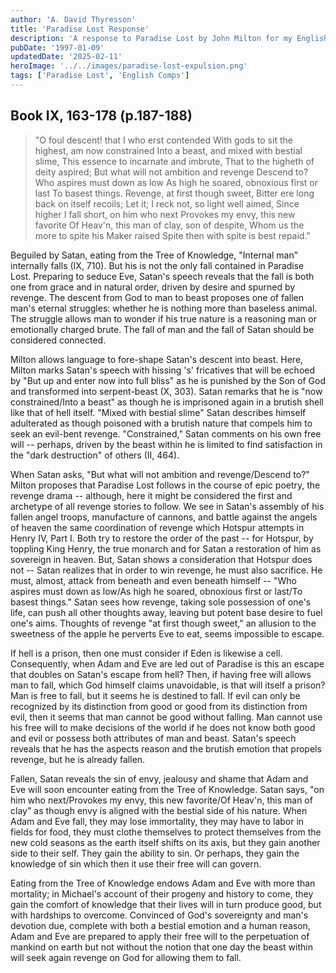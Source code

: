 ```yaml
---
author: 'A. David Thyresson'
title: 'Paradise Lost Response'
description: 'A response to Paradise Lost by John Milton for my English Comprehensive Program at Middlebury College in 1997.'
pubDate: '1997-01-09'
updatedDate: '2025-02-11'
heroImage: '../../images/paradise-lost-expulsion.png'
tags: ['Paradise Lost', 'English Comps']
---
```


## Book IX, 163-178 (p.187-188)

> "O foul descent! that I who erst contended
> With gods to sit the highest, am now constrained
> Into a beast, and mixed with bestial slime,
> This essence to incarnate and imbrute,
> That to the higheth of deity aspired;
> But what will not ambition and revenge
> Descend to? Who aspires must down as low
> As high he soared, obnoxious first or last
> To basest things. Revenge, at first though sweet,
> Bitter ere long back on itself recoils;
> Let it; I reck not, so light well aimed,
> Since higher I fall short, on him who next
> Provokes my envy, this new favorite
> Of Heav'n, this man of clay, son of despite,
> Whom us the more to spite his Maker raised
> Spite then with spite is best repaid."

Beguiled by Satan, eating from the Tree of Knowledge, "Internal man" internally falls (IX, 710). But his is not the only fall contained in Paradise Lost. Preparing to seduce Eve, Satan's speech reveals that the fall is both one from grace and in natural order, driven by desire and spurned by revenge. The descent from God to man to beast proposes one of fallen man's eternal struggles: whether he is nothing more than baseless animal. The struggle allows man to wonder if his true nature is a reasoning man or emotionally charged brute. The fall of man and the fall of Satan should be considered connected.

Milton allows language to fore-shape Satan's descent into beast. Here, Milton marks Satan's speech with hissing 's' fricatives that will be echoed by "But up and enter now into full bliss" as he is punished by the Son of God and transformed into serpent-beast (X, 303). Satan remarks that he is "now constrained/Into a beast" as though he is imprisoned again in a brutish shell like that of hell itself. "Mixed with bestial slime" Satan describes himself adulterated as though poisoned with a brutish nature that compels him to seek an evil-bent revenge. "Constrained," Satan comments on his own free will -- perhaps, driven by the beast within he is limited to find satisfaction in the "dark destruction" of others (II, 464).

When Satan asks, "But what will not ambition and revenge/Descend to?" Milton proposes that Paradise Lost follows in the course of epic poetry, the revenge drama -- although, here it might be considered the first and archetype of all revenge stories to follow. We see in Satan's assembly of his fallen angel troops, manufacture of cannons, and battle against the angels of heaven the same coordination of revenge which Hotspur attempts in Henry IV, Part I. Both try to restore the order of the past -- for Hotspur, by toppling King Henry, the true monarch and for Satan a restoration of him as sovereign in heaven. But, Satan shows a consideration that Hotspur does not -- Satan realizes that in order to win revenge, he must also sacrifice. He must, almost, attack from beneath and even beneath himself -- "Who aspires must down as low/As high he soared, obnoxious first or last/To basest things." Satan sees how revenge, taking sole possession of one's life, can push all other thoughts away, leaving but potent base desire to fuel one's aims. Thoughts of revenge "at first though sweet," an allusion to the sweetness of the apple he perverts Eve to eat, seems impossible to escape.

If hell is a prison, then one must consider if Eden is likewise a cell. Consequently, when Adam and Eve are led out of Paradise is this an escape that doubles on Satan's escape from hell? Then, if having free will allows man to fall, which God himself claims unavoidable, is that will itself a prison? Man is free to fall, but it seems he is destined to fall. If evil can only be recognized by its distinction from good or good from its distinction from evil, then it seems that man cannot be good without falling. Man cannot use his free will to make decisions of the world if he does not know both good and evil or possess both attributes of man and beast. Satan's speech reveals that he has the aspects reason and the brutish emotion that propels revenge, but he is already fallen.

Fallen, Satan reveals the sin of envy, jealousy and shame that Adam and Eve will soon encounter eating from the Tree of Knowledge. Satan says, "on him who next/Provokes my envy, this new favorite/Of Heav'n, this man of clay" as though envy is aligned with the bestial side of his nature. When Adam and Eve fall, they may lose immortality, they may have to labor in fields for food, they must clothe themselves to protect themselves from the new cold seasons as the earth itself shifts on its axis, but they gain another side to their self. They gain the ability to sin. Or perhaps, they gain the knowledge of sin which then it use their free will can govern.

Eating from the Tree of Knowledge endows Adam and Eve with more than mortality; in Michael's account of their progeny and history to come, they gain the comfort of knowledge that their lives will in turn produce good, but with hardships to overcome. Convinced of God's sovereignty and man's devotion due, complete with both a bestial emotion and a human reason, Adam and Eve are prepared to apply their free will to the perpetuation of mankind on earth but not without the notion that one day the beast within will seek again revenge on God for allowing them to fall.
